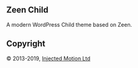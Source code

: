 Zeen Child
-----------------------------

A modern WordPress Child theme based on Zeen.


Copyright
---------
© 2013-2019, [Injected Motion Ltd](http://injectedmotion.com)